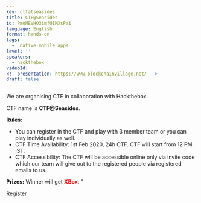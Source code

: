 ```yaml
---
key: ctfatseasides
title: CTF@Seasides
id: PmoMEVHO3imfUIMXsPai
language: English
format: hands-on
tags:
  - _native_mobile_apps
level: ''
speakers:
  - hackthebox
videoId: 
<!--presentation: https://www.blockchainvillage.net/ -->
draft: false
---
```

We are organising CTF in collaboration with Hackthebox.

CTF name is <b>CTF@Seasides</b>.

<b>Rules:</b> 
<ul>
<li>You can register in the CTF and play with 3 member team or you can play individually as well.</li>
<li>CTF Time Availability: 1st Feb 2020, 24h CTF. CTF will start from 12 PM IST.</li>
<li>CTF Accessibility: The CTF will be accessible online only via invite code which our team will give out to the registered people via registered emails to us.</li>
</ul>


<b>Prizes:</b> Winner will get <b><font color="red">XBox</font></b>. "

<a align="center" class="btn primary" target="_blank" rel="noopener" href="https://docs.google.com/forms/d/1hCFEtGcU8UaBJCg4heiwzwNYTtRFEGDUUHfUf78US5w">Register</a>